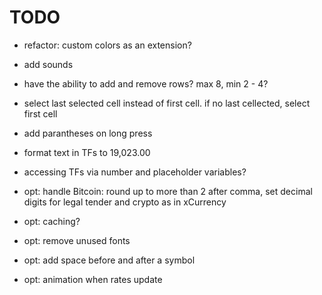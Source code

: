 #  TODO

- refactor: custom colors as an extension?

- add sounds

- have the ability to add and remove rows? max 8, min 2 - 4?
- select last selected cell instead of first cell. if no last cellected, select first cell
- add parantheses on long press

- format text in TFs to 19,023.00
- accessing TFs via number and placeholder variables?

- opt: handle Bitcoin: round up to more than 2 after comma, set decimal digits for legal tender and crypto as in xCurrency
- opt: caching?
- opt: remove unused fonts
- opt: add space before and after a symbol
- opt: animation when rates update
